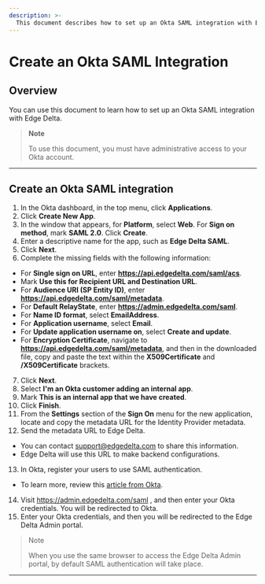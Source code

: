 ```yaml
---
description: >-
  This document describes how to set up an Okta SAML integration with Edge Delta.
---
```


# Create an Okta SAML Integration 

## Overview

You can use this document to learn how to set up an Okta SAML integration with Edge Delta. 

> **Note**
>
> To use this document, you must have administrative access to your Okta account. 

***

## Create an Okta SAML integration

1. In the Okta dashboard, in the top menu, click **Applications**. 
2. Click **Create New App**.
3. In the window that appears, for **Platform**, select **Web**. For **Sign on method**, mark **SAML 2.0**. Click **Create**. 
4. Enter a descriptive name for the app, such as **Edge Delta SAML**.
5. Click **Next**. 
6. Complete the missing fields with the following information: 
  - For **Single sign on URL**, enter **https://api.edgedelta.com/saml/acs**. 
  - Mark **Use this for Recipient URL and Destination URL**. 
  - For **Audience URI (SP Entity ID)**, enter **https://api.edgedelta.com/saml/metadata**. 
  - For **Default RelayState**, enter **https://admin.edgedelta.com/saml**. 
  - For **Name ID format**, select **EmailAddress**.
  - For **Application username**, select **Email**. 
  - For **Update application username on**, select **Create and update**.
  - For **Encryption Certificate**, navigate to **https://api.edgedelta.com/saml/metadata**, and then in the downloaded file, copy and paste the text within the **X509Certificate** and **/X509Certificate** brackets. 
7. Click **Next**. 
8. Select **I'm an Okta customer adding an internal app**.
9. Mark **This is an internal app that we have created**.
10. Click **Finish**.
11. From the **Settings** section of the **Sign On** menu for the new application, locate and copy the metadata URL for the Identity Provider metadata.
12. Send the metadata URL to Edge Delta. 
  - You can contact [support@edgedelta.com](mailto:support@edgedelta.com) to share this information. 
  - Edge Delta will use this URL to make backend configurations. 
13. In Okta, register your users to use SAML authentication. 
  - To learn more, review this [article from Okta](https://help.okta.com/en/prod/Content/Topics/users-groups-profiles/usgp-add-users.htm). 
14. Visit https://admin.edgedelta.com/saml , and then enter your Okta credentials. You will be redirected to Okta. 
15. Enter your Okta credentials, and then you will be redirected to the Edge Delta Admin portal. 

> Note
> 
> When you use the same browser to access the Edge Delta Admin portal, by default SAML authentication will take place. 

***
